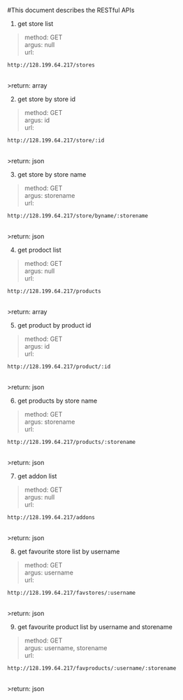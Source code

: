 #This document describes the RESTful APIs

1. get store list <br />
>method: GET<br />
>argus: null<br />
>url:
```
http://128.199.64.217/stores
```
<br />
>return: array <br />

2. get store by store id <br />
>method: GET <br />
>argus: id <br />
>url:
```
http://128.199.64.217/store/:id 
```
<br />
>return: json<br />

3. get store by store name <br />
>method: GET <br />
>argus: storename <br />
>url:
```
http://128.199.64.217/store/byname/:storename
```
<br />
>return: json<br />

4. get prodoct list <br />
>method: GET<br />
>argus: null<br />
>url:
```
http://128.199.64.217/products
```
<br />
>return: array <br />

5. get product by product id <br />
>method: GET <br />
>argus: id <br />
>url:
```
http://128.199.64.217/product/:id 
```
<br />
>return: json<br />

6. get products by store name <br />
>method: GET <br />
>argus: storename <br />
>url:
```
http://128.199.64.217/products/:storename
```
<br />
>return: json<br />

7. get addon list<br />
>method: GET <br />
>argus: null <br />
>url:
```
http://128.199.64.217/addons
```
<br />
>return: json<br />

8. get favourite store list by username<br />
>method: GET <br />
>argus: username <br />
>url:
```
http://128.199.64.217/favstores/:username
```
<br />
>return: json<br />

9. get favourite product list by username and storename<br />
>method: GET <br />
>argus: username, storename<br />
>url:
```
http://128.199.64.217/favproducts/:username/:storename
```
<br />
>return: json<br />

